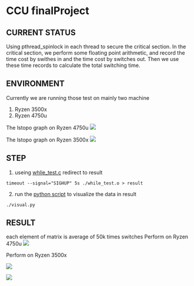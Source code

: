 # CCU finalProject

## CURRENT STATUS

Using pthread_spinlock in each thread to secure the critical section.
In the critical section, we perform some floating point arithmetic, and record the time cost by swithes in and the time cost by switches out.
Then we use these time records to calculate the total switching time.

## ENVIRONMENT

Currently we are running those test on mainly two machine
1. Ryzen 3500x
2. Ryzen 4750u

The lstopo graph on Ryzen 4750u
![](https://i.imgur.com/9wZs163.png)

The lstopo graph on Ryzen 3500x
![](https://i.imgur.com/fQe1O73.png)

## STEP
1. useing [whlie_test.c](https://github.com/GrislyMe/ccu-os-graduate-project/blob/main/while_test.c) redirect to result
```shell=zsh
timeout --signal="SIGHUP" 5s ./while_test.o > result
```
2. run the [python script](https://github.com/GrislyMe/ccu-os-graduate-project/blob/main/visual.py) to visualize the data in result
```shell=zsh
./visual.py
```


## RESULT

each element of matrix is average of 50k times switches
Perform on Ryzen 4750u
![](https://cdn.discordapp.com/attachments/824603223057891339/866594814282432562/Figure_3.png)

Perform on Ryzen 3500x

![](https://media.discordapp.net/attachments/824603223057891339/866602853194661898/2021-07-19_16-50-00_.png)

![](https://i.imgur.com/IAB7lIk.png)
